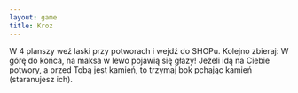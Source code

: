 ```yaml
---
layout: game
title: Kroz
---
```


W 4 planszy weź laski przy potworach i wejdź do SHOPu. Kolejno 
zbieraj:
W górę do końca, na maksa w lewo pojawią się głazy! Jeżeli idą na 
Ciebie
potwory, a przed Tobą jest kamień, to trzymaj bok pchając kamień 
(staranujesz ich).
